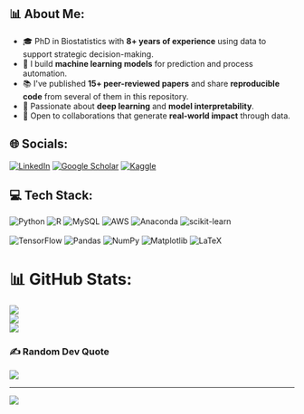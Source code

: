## 📊 About Me:
- 🎓 PhD in Biostatistics with **8+ years of experience** using data to support strategic decision-making.  
- 🤖 I build **machine learning models** for prediction and process automation.  
- 📚 I've published **15+ peer-reviewed papers** and share **reproducible code** from several of them in this repository.  
- 🧠 Passionate about **deep learning** and **model interpretability**.  
- 🌱 Open to collaborations that generate **real-world impact** through data.

## 🌐 Socials:
[![LinkedIn](https://img.shields.io/badge/LinkedIn-%230077B5.svg?logo=linkedin&logoColor=white)](https://linkedin.com/in/adrian-quintero-sarmiento)
[![Google Scholar](https://img.shields.io/badge/Google%20Scholar-4285F4?style=for-the-badge&logo=GoogleScholar&logoColor=white)](https://scholar.google.com/citations?user=7AQojCwAAAAJ&hl=es)
[![Kaggle](https://img.shields.io/badge/Kaggle-%2312100E.svg?style=for-the-badge&logo=kaggle&logoColor=white)](https://www.kaggle.com/adrianquintero88)

## 💻 Tech Stack:

![Python](https://img.shields.io/badge/python-3670A0?style=for-the-badge&logo=python&logoColor=ffdd54)
![R](https://img.shields.io/badge/r-%23276DC3.svg?style=for-the-badge&logo=r&logoColor=white)
![MySQL](https://img.shields.io/badge/mysql-4479A1.svg?style=for-the-badge&logo=mysql&logoColor=white)
![AWS](https://img.shields.io/badge/AWS-%23FF9900.svg?style=for-the-badge&logo=amazon-aws&logoColor=white)
![Anaconda](https://img.shields.io/badge/Anaconda-%2344A833.svg?style=for-the-badge&logo=anaconda&logoColor=white)
![scikit-learn](https://img.shields.io/badge/scikit--learn-%23F7931E.svg?style=for-the-badge&logo=scikit-learn&logoColor=white)  
<br>
![TensorFlow](https://img.shields.io/badge/TensorFlow-%23FF6F00.svg?style=for-the-badge&logo=TensorFlow&logoColor=white)
![Pandas](https://img.shields.io/badge/pandas-%23150458.svg?style=for-the-badge&logo=pandas&logoColor=white)
![NumPy](https://img.shields.io/badge/numpy-%23013243.svg?style=for-the-badge&logo=numpy&logoColor=white)
![Matplotlib](https://img.shields.io/badge/Matplotlib-%23ffffff.svg?style=for-the-badge&logo=Matplotlib&logoColor=black)
![LaTeX](https://img.shields.io/badge/latex-%23008080.svg?style=for-the-badge&logo=latex&logoColor=white)
# 📊 GitHub Stats:
![](https://github-readme-stats.vercel.app/api?username=Adrianquintero88&theme=dark&hide_border=false&include_all_commits=false&count_private=false)<br/>
![](https://nirzak-streak-stats.vercel.app/?user=Adrianquintero88&theme=dark&hide_border=false)<br/>
![](https://github-readme-stats.vercel.app/api/top-langs/?username=Adrianquintero88&theme=dark&hide_border=false&include_all_commits=false&count_private=false&layout=compact)

### ✍️ Random Dev Quote
![](https://quotes-github-readme.vercel.app/api?type=horizontal&theme=radical)

---
[![](https://visitcount.itsvg.in/api?id=Adrianquintero88&icon=0&color=0)](https://visitcount.itsvg.in)

<!-- Proudly created with GPRM ( https://gprm.itsvg.in ) -->

